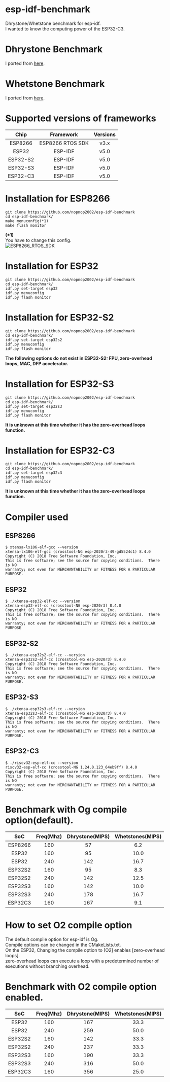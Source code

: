 # esp-idf-benchmark
Dhrystone/Whetstone benchmark for esp-idf.   
I wanted to know the computing power of the ESP32-C3.   

# Dhrystone Benchmark
I ported from [here](https://github.com/Keith-S-Thompson/dhrystone/tree/master/v2.2).   

# Whetstone Benchmark 
I ported from [here](https://github.com/fm4dd/sbc-benchmarks/tree/master/sbc-bench/src/whetstone).

# Supported versions of frameworks

|Chip|Framework|Versions|
|:-:|:-:|:-:|
|ESP8266|ESP8266 RTOS SDK|v3.x|
|ESP32|ESP-IDF|v5.0|
|ESP32-S2|ESP-IDF|v5.0|
|ESP32-S3|ESP-IDF|v5.0|
|ESP32-C3|ESP-IDF|v5.0|

# Installation for ESP8266
```
git clone https://github.com/nopnop2002/esp-idf-benchmark
cd esp-idf-benchmark/
make menuconfig(*1)
make flash monitor
```

__(*1)__   
You have to change this config.   
![ESP8266_RTOS_SDK ](https://user-images.githubusercontent.com/6020549/129280851-0a7e375d-ae32-40d6-b439-34c0ab54eb98.jpg)


# Installation for ESP32
```
git clone https://github.com/nopnop2002/esp-idf-benchmark
cd esp-idf-benchmark/
idf.py set-target esp32
idf.py menuconfig
idf.py flash monitor
```

# Installation for ESP32-S2
```
git clone https://github.com/nopnop2002/esp-idf-benchmark
cd esp-idf-benchmark/
idf.py set-target esp32s2
idf.py menuconfig
idf.py flash monitor
```

__The following options do not exist in ESP32-S2: FPU, zero-overhead loops, MAC, DFP accelerator.__   


# Installation for ESP32-S3
```
git clone https://github.com/nopnop2002/esp-idf-benchmark
cd esp-idf-benchmark/
idf.py set-target esp32s3
idf.py menuconfig
idf.py flash monitor
```
__It is unknown at this time whether it has the zero-overhead loops function.__   


# Installation for ESP32-C3
```
git clone https://github.com/nopnop2002/esp-idf-benchmark
cd esp-idf-benchmark/
idf.py set-target esp32c3
idf.py menuconfig
idf.py flash monitor
```

__It is unknown at this time whether it has the zero-overhead loops function.__   

# Compiler used   

## ESP8266
```
$ xtensa-lx106-elf-gcc --version
xtensa-lx106-elf-gcc (crosstool-NG esp-2020r3-49-gd5524c1) 8.4.0
Copyright (C) 2018 Free Software Foundation, Inc.
This is free software; see the source for copying conditions.  There is NO
warranty; not even for MERCHANTABILITY or FITNESS FOR A PARTICULAR PURPOSE.
```

## ESP32
```
$ ./xtensa-esp32-elf-cc --version
xtensa-esp32-elf-cc (crosstool-NG esp-2020r3) 8.4.0
Copyright (C) 2018 Free Software Foundation, Inc.
This is free software; see the source for copying conditions.  There is NO
warranty; not even for MERCHANTABILITY or FITNESS FOR A PARTICULAR PURPOSE
```

## ESP32-S2
```
$ ./xtensa-esp32s2-elf-cc --version
xtensa-esp32s2-elf-cc (crosstool-NG esp-2020r3) 8.4.0
Copyright (C) 2018 Free Software Foundation, Inc.
This is free software; see the source for copying conditions.  There is NO
warranty; not even for MERCHANTABILITY or FITNESS FOR A PARTICULAR PURPOSE.
```

## ESP32-S3
```
$ ./xtensa-esp32s3-elf-cc --version
xtensa-esp32s3-elf-cc (crosstool-NG esp-2020r3) 8.4.0
Copyright (C) 2018 Free Software Foundation, Inc.
This is free software; see the source for copying conditions.  There is NO
warranty; not even for MERCHANTABILITY or FITNESS FOR A PARTICULAR PURPOSE.
```


## ESP32-C3
```
$ ./riscv32-esp-elf-cc --version
riscv32-esp-elf-cc (crosstool-NG 1.24.0.123_64eb9ff) 8.4.0
Copyright (C) 2018 Free Software Foundation, Inc.
This is free software; see the source for copying conditions.  There is NO
warranty; not even for MERCHANTABILITY or FITNESS FOR A PARTICULAR PURPOSE.
```


# Benchmark with Og compile option(default).   

|SoC|Freq(Mhz)|Dhrystone(MIPS)|Whetstones(MIPS)|
|:-:|:-:|:-:|:-:|
|ESP8266|160|57|6.2|
|ESP32|160|95|10.0|
|ESP32|240|142|16.7|
|ESP32S2|160|95|8.3|
|ESP32S2|240|142|12.5|
|ESP32S3|160|142|10.0|
|ESP32S3|240|178|16.7|
|ESP32C3|160|167|9.1|

# How to set O2 compile option   
The default compile option for esp-idf is Og.   
Compile options can be changed in the CMakeLists.txt.   
On the ESP32, Changing the compile option to [O2] enables [zero-overhead loops].   
zero-overhead loops can execute a loop with a predetermined number of executions without branching overhead.   


# Benchmark with O2 compile option enabled.   

|SoC|Freq(Mhz)|Dhrystone(MIPS)|Whetstones(MIPS)|
|:-:|:-:|:-:|:-:|
|ESP32|160|167|33.3|
|ESP32|240|259|50.0|
|ESP32S2|160|142|33.3|
|ESP32S2|240|237|33.3|
|ESP32S3|160|190|33.3|
|ESP32S3|240|316|50.0|
|ESP32C3|160|356|25.0|
